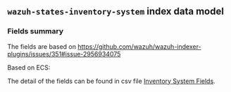 ## `wazuh-states-inventory-system` index data model

### Fields summary

The fields are based on https://github.com/wazuh/wazuh-indexer-plugins/issues/351#issue-2956934075

Based on ECS:

The detail of the fields can be found in csv file [Inventory System Fields](fields.csv).
